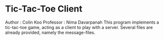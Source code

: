 # Tic-Tac-Toe Client
Author : Colin Koo
Professor : Nima Davarpanah
This program implements a tic-tac-toe game, acting as a client to play with a server.  Several files are already provided,
namely the message-files.
